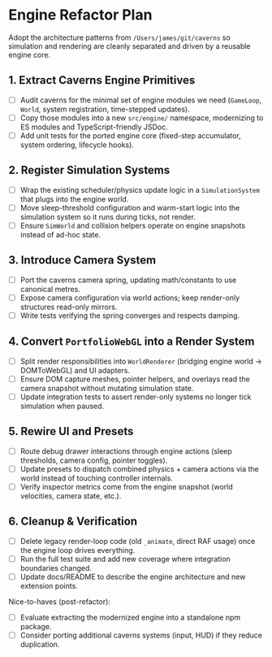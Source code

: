 # Engine Refactor Plan

Adopt the architecture patterns from `/Users/james/git/caverns` so simulation and rendering are cleanly separated and driven by a reusable engine core.

## 1. Extract Caverns Engine Primitives
- [ ] Audit caverns for the minimal set of engine modules we need (`GameLoop`, `World`, system registration, time-stepped updates).
- [ ] Copy those modules into a new `src/engine/` namespace, modernizing to ES modules and TypeScript-friendly JSDoc.
- [ ] Add unit tests for the ported engine core (fixed-step accumulator, system ordering, lifecycle hooks).

## 2. Register Simulation Systems
- [ ] Wrap the existing scheduler/physics update logic in a `SimulationSystem` that plugs into the engine world.
- [ ] Move sleep-threshold configuration and warm-start logic into the simulation system so it runs during ticks, not render.
- [ ] Ensure `SimWorld` and collision helpers operate on engine snapshots instead of ad-hoc state.

## 3. Introduce Camera System
- [ ] Port the caverns camera spring, updating math/constants to use canonical metres.
- [ ] Expose camera configuration via world actions; keep render-only structures read-only mirrors.
- [ ] Write tests verifying the spring converges and respects damping.

## 4. Convert `PortfolioWebGL` into a Render System
- [ ] Split render responsibilities into `WorldRenderer` (bridging engine world → DOMToWebGL) and UI adapters.
- [ ] Ensure DOM capture meshes, pointer helpers, and overlays read the camera snapshot without mutating simulation state.
- [ ] Update integration tests to assert render-only systems no longer tick simulation when paused.

## 5. Rewire UI and Presets
- [ ] Route debug drawer interactions through engine actions (sleep thresholds, camera config, pointer toggles).
- [ ] Update presets to dispatch combined physics + camera actions via the world instead of touching controller internals.
- [ ] Verify inspector metrics come from the engine snapshot (world velocities, camera state, etc.).

## 6. Cleanup & Verification
- [ ] Delete legacy render-loop code (old `_animate`, direct RAF usage) once the engine loop drives everything.
- [ ] Run the full test suite and add new coverage where integration boundaries changed.
- [ ] Update docs/README to describe the engine architecture and new extension points.

Nice-to-haves (post-refactor):
- [ ] Evaluate extracting the modernized engine into a standalone npm package.
- [ ] Consider porting additional caverns systems (input, HUD) if they reduce duplication.
